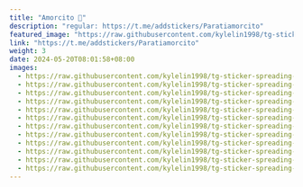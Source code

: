 ```yaml
---
title: "Amorcito 💜"
description: "regular: https://t.me/addstickers/Paratiamorcito"
featured_image: "https://raw.githubusercontent.com/kylelin1998/tg-sticker-spreading-worldwide-images/main/img/b193afde-8cd7-433f-9885-d67094bfd2c9.jpg"
link: "https://t.me/addstickers/Paratiamorcito"
weight: 3
date: 2024-05-20T08:01:58+08:00
images:
  - https://raw.githubusercontent.com/kylelin1998/tg-sticker-spreading-worldwide-images/main/img/b193afde-8cd7-433f-9885-d67094bfd2c9.jpg
  - https://raw.githubusercontent.com/kylelin1998/tg-sticker-spreading-worldwide-images/main/img/cf923ed1-fb0c-4360-9f7a-4413c4dd95dc.jpg
  - https://raw.githubusercontent.com/kylelin1998/tg-sticker-spreading-worldwide-images/main/img/776ea776-aa0a-436a-9ee2-018a3e1523dc.jpg
  - https://raw.githubusercontent.com/kylelin1998/tg-sticker-spreading-worldwide-images/main/img/366e7105-ce63-4702-ba87-e62fd579b525.jpg
  - https://raw.githubusercontent.com/kylelin1998/tg-sticker-spreading-worldwide-images/main/img/3e6955e5-d22b-48d6-ace4-4cfa4453fbf8.jpg
  - https://raw.githubusercontent.com/kylelin1998/tg-sticker-spreading-worldwide-images/main/img/ca95dac1-44b9-4fe0-966d-c197b4a13761.jpg
  - https://raw.githubusercontent.com/kylelin1998/tg-sticker-spreading-worldwide-images/main/img/f31a4e28-945b-46cf-a625-2ae87ebc3587.jpg
  - https://raw.githubusercontent.com/kylelin1998/tg-sticker-spreading-worldwide-images/main/img/4c25d004-6b5c-4bd8-b8fd-78dbb5fc3363.jpg
  - https://raw.githubusercontent.com/kylelin1998/tg-sticker-spreading-worldwide-images/main/img/0d249633-23dc-4672-98c2-af8e88d0aaee.jpg
  - https://raw.githubusercontent.com/kylelin1998/tg-sticker-spreading-worldwide-images/main/img/ddda2b5d-7987-4801-b25f-30e763c9c53e.jpg
  - https://raw.githubusercontent.com/kylelin1998/tg-sticker-spreading-worldwide-images/main/img/f830892a-d5db-4ce8-a498-36c650b0ba0a.jpg
  - https://raw.githubusercontent.com/kylelin1998/tg-sticker-spreading-worldwide-images/main/img/d9477f15-0e0f-4966-9e1a-112f683edc70.jpg
---
```

